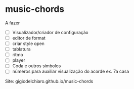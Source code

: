 # music-chords
A fazer
- [ ] Visualizador/criador de configuração
- [ ] editor de format
- [ ] criar style open
- [ ] tablatura
- [ ] ritmo
- [ ] player
- [ ] Coda e outros símbolos
- [ ] números para auxiliar visualização do acorde ex. 7a casa

Site: gigiodelchiaro.github.io/music-chords
